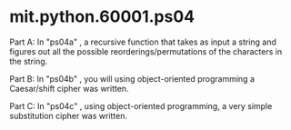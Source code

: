 # mit.python.60001.ps04

Part A: In "ps04a" , a recursive function that takes as input a string and figures out all the possible reorderings/permutations of the characters in the string.

Part B: In "ps04b" , you will using object-oriented programming a Caesar/shift cipher was written. 

Part C: In "ps04c" , using object-oriented programming, a very simple substitution cipher was written.
